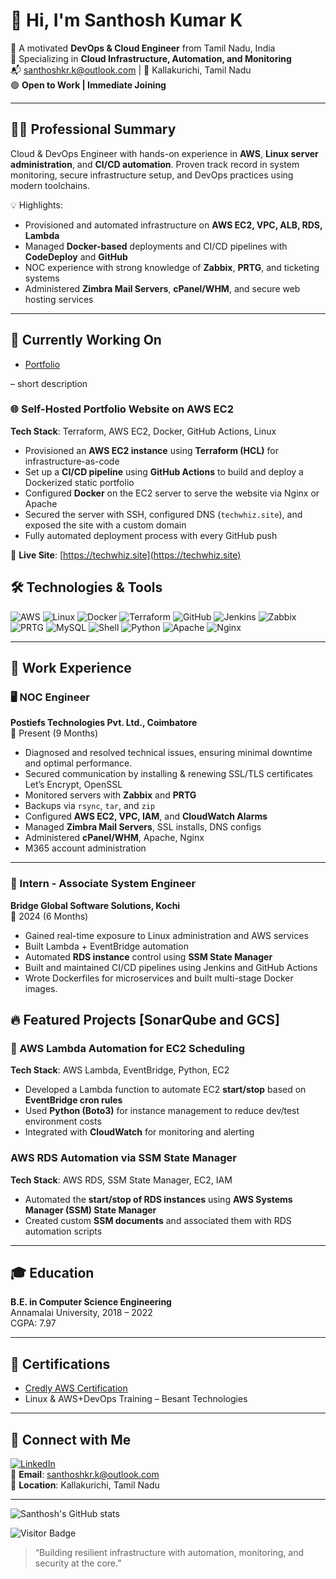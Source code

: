 # 👋 Hi, I'm Santhosh Kumar K

🚀 A motivated **DevOps & Cloud Engineer** from Tamil Nadu, India  
🔧 Specializing in **Cloud Infrastructure, Automation, and Monitoring**  
📬 santhoshkr.k@outlook.com | 📍 Kallakurichi, Tamil Nadu  
🟢 **Open to Work | Immediate Joining**

---

## 🧑‍💻 Professional Summary

Cloud & DevOps Engineer with hands-on experience in **AWS**, **Linux server administration**, and **CI/CD automation**. Proven track record in system monitoring, secure infrastructure setup, and DevOps practices using modern toolchains.

💡 Highlights:
- Provisioned and automated infrastructure on **AWS EC2, VPC, ALB, RDS, Lambda**
- Managed **Docker-based** deployments and CI/CD pipelines with **CodeDeploy** and **GitHub**
- NOC experience with strong knowledge of **Zabbix**, **PRTG**, and ticketing systems
- Administered **Zimbra Mail Servers**, **cPanel/WHM**, and secure web hosting services

---

## 🔭 Currently Working On
- [Portfolio](https://techwhiz.site/)

– short description

### 🌐 Self-Hosted Portfolio Website on AWS EC2
**Tech Stack**: Terraform, AWS EC2, Docker, GitHub Actions, Linux

- Provisioned an **AWS EC2 instance** using **Terraform (HCL)** for infrastructure-as-code
- Set up a **CI/CD pipeline** using **GitHub Actions** to build and deploy a Dockerized static portfolio
- Configured **Docker** on the EC2 server to serve the website via Nginx or Apache
- Secured the server with SSH, configured DNS (`techwhiz.site`), and exposed the site with a custom domain
- Fully automated deployment process with every GitHub push

🔗 **Live Site**: [https://techwhiz.site](https://techwhiz.site)  

## 🛠️ Technologies & Tools

![AWS](https://img.shields.io/badge/-AWS-333?style=flat&logo=amazon-aws)
![Linux](https://img.shields.io/badge/-Linux-333?style=flat&logo=linux)
![Docker](https://img.shields.io/badge/-Docker-333?style=flat&logo=docker)
![Terraform](https://img.shields.io/badge/-Terraform-333?style=flat&logo=terraform)
![GitHub](https://img.shields.io/badge/-GitHub-333?style=flat&logo=github)
![Jenkins](https://img.shields.io/badge/-Jenkins-333?style=flat&logo=jenkins)
![Zabbix](https://img.shields.io/badge/-Zabbix-333?style=flat&logo=zabbix)
![PRTG](https://img.shields.io/badge/-PRTG-333?style=flat&logo=prtg-network-monitor)
![MySQL](https://img.shields.io/badge/-MySQL-333?style=flat&logo=mysql)
![Shell](https://img.shields.io/badge/-Shell%20Script-333?style=flat&logo=gnu-bash)
![Python](https://img.shields.io/badge/-Python-333?style=flat&logo=python)
![Apache](https://img.shields.io/badge/-Apache-333?style=flat&logo=apache)
![Nginx](https://img.shields.io/badge/-Nginx-333?style=flat&logo=nginx)

---

## 💼 Work Experience

### 🖥️ NOC Engineer  
**Postiefs Technologies Pvt. Ltd., Coimbatore**  
📆 Present (9 Months)

- Diagnosed and resolved technical issues, ensuring minimal downtime and optimal performance.
- Secured communication by installing & renewing SSL/TLS certificates Let’s Encrypt, OpenSSL
- Monitored servers with **Zabbix** and **PRTG**
- Backups via `rsync`, `tar`, and `zip`
- Configured **AWS EC2, VPC, IAM**, and **CloudWatch Alarms**
- Managed **Zimbra Mail Servers**, SSL installs, DNS configs
- Administered **cPanel/WHM**, Apache, Nginx
- M365 account administration

---

### 🔧 Intern - Associate System Engineer  
**Bridge Global Software Solutions, Kochi**  
📆 2024 (6 Months)

- Gained real-time exposure to Linux administration and AWS services
- Built Lambda + EventBridge automation
- Automated **RDS instance** control using **SSM State Manager**
- Built and maintained CI/CD pipelines using Jenkins and GitHub Actions
- Wrote Dockerfiles for microservices and built multi-stage Docker images.

## 🔥 Featured Projects [SonarQube and GCS]

### 🔁 AWS Lambda Automation for EC2 Scheduling
**Tech Stack**: AWS Lambda, EventBridge, Python, EC2

- Developed a Lambda function to automate EC2 **start/stop** based on **EventBridge cron rules**
- Used **Python (Boto3)** for instance management to reduce dev/test environment costs
- Integrated with **CloudWatch** for monitoring and alerting

### AWS RDS Automation via SSM State Manager
**Tech Stack**: AWS RDS, SSM State Manager, EC2, IAM

- Automated the **start/stop of RDS instances** using **AWS Systems Manager (SSM) State Manager**
- Created custom **SSM documents** and associated them with RDS automation scripts

---

## 🎓 Education

**B.E. in Computer Science Engineering**  
Annamalai University, 2018 – 2022  
CGPA: 7.97

---

## 📜 Certifications

- [Credly AWS Certification](https://www.credly.com/badges/95e851cf-c918-4763-83b9-f474bed872fb/linked_in_profile)
- Linux & AWS+DevOps Training – Besant Technologies

---

## 🔗 Connect with Me

[![LinkedIn](https://img.shields.io/badge/-LinkedIn-0A66C2?style=flat&logo=linkedin&logoColor=white)](https://www.linkedin.com/in/santhosh-kumar-k-)  
📧 **Email**: santhoshkr.k@outlook.com  
📍 **Location**: Kallakurichi, Tamil Nadu

---

![Santhosh's GitHub stats](https://github-readme-stats.vercel.app/api?username=Santhoshkrk&show_icons=true&theme=tokyonight)

![Visitor Badge](https://visitor-badge.laobi.icu/badge?page_id=Santhoshkrk)


> “Building resilient infrastructure with automation, monitoring, and security at the core.”

